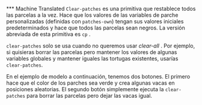 ﻿*** Machine Translated
`Clear-patches` es una primitiva que restablece todos las parcelas a la vez. Hace que los valores de las variables de parche personalizadas (definidas con `patches-own`) tengan sus valores iniciales predeterminados y hace que todos las parcelas sean negros. La versión abreviada de esta primitiva es `cp` .

`clear-patches` solo se usa cuando no queremos usar *clear-all* . Por ejemplo, si quisieras borrar las parcelas pero mantener los valores de algunas variables globales y mantener iguales las tortugas existentes, usarías `clear-patches`.

En el ejemplo de modelo a continuación, tenemos dos botones. El primero hace que el color de los parches sea verde y crea algunas vacas en posiciones aleatorias. El segundo botón simplemente ejecuta la `clear-patches` para borrar las parcelas pero dejar las vacas igual.